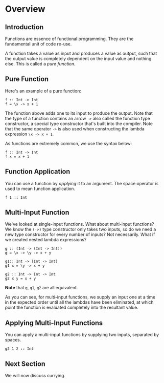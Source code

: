# Overview

## Introduction

Functions are essence of functional programming. They are the fundamental unit of code re-use.

A function takes a value as input and produces a value as output, such that the output value is completely dependent on the input value and nothing else. This is called a *pure function*.

## Pure Function

Here's an example of a pure function:



```eta
f :: Int -> Int
f = \x -> x + 1
```

The function above adds one to its input to produce the output. Note that the type of a function contains an arrow `->` also called the function type constructor, a special type constructor that's built into the compiler. Note that the same operator `->` is also used when constructing the lambda expression `\x -> x + 1`.



As functions are extremely common, we use the syntax below:



```eta
f :: Int -> Int
f x = x + 1
```

## Function Application

You can use a function by *applying* it to an argument. The space operator is used to mean function application.



```eta
f 1 :: Int
```

## Multi-Input Function

We've looked at single-input functions. What about multi-input functions? We know the `(->)` type constructor only takes two inputs, so do we need a new type constructor for every number of inputs? Not necessarily. What if we created nested lambda expressions?



```eta
g :: (Int -> (Int -> Int))
g = \x -> \y -> x + y

g1:: Int -> (Int -> Int)
g1 x = \y -> x + y

g2 :: Int -> Int -> Int
g2 x y = x + y
```

**Note** that `g`, `g1`, `g2` are all equivalent.



As you can see, for multi-input functions, we supply an input one at a time in the expected order until all the lambdas have been eliminated, at which point the function is evaluated completely into the resultant value.

## Applying Multi-Input Functions

You can apply a multi-input functions by supplying two inputs, separated by spaces.



```eta
g2 1 2 :: Int
```

## Next Section

We will now discuss currying.

